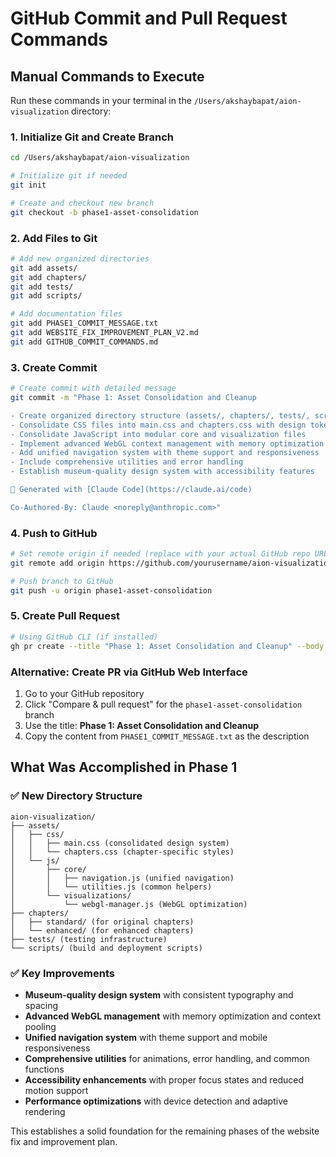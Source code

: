# GitHub Commit and Pull Request Commands

## Manual Commands to Execute

Run these commands in your terminal in the `/Users/akshaybapat/aion-visualization` directory:

### 1. Initialize Git and Create Branch
```bash
cd /Users/akshaybapat/aion-visualization

# Initialize git if needed
git init

# Create and checkout new branch
git checkout -b phase1-asset-consolidation
```

### 2. Add Files to Git
```bash
# Add new organized directories
git add assets/
git add chapters/
git add tests/
git add scripts/

# Add documentation files
git add PHASE1_COMMIT_MESSAGE.txt
git add WEBSITE_FIX_IMPROVEMENT_PLAN_V2.md
git add GITHUB_COMMIT_COMMANDS.md
```

### 3. Create Commit
```bash
# Create commit with detailed message
git commit -m "Phase 1: Asset Consolidation and Cleanup

- Create organized directory structure (assets/, chapters/, tests/, scripts/)
- Consolidate CSS files into main.css and chapters.css with design tokens
- Consolidate JavaScript into modular core and visualization files
- Implement advanced WebGL context management with memory optimization
- Add unified navigation system with theme support and responsiveness
- Include comprehensive utilities and error handling
- Establish museum-quality design system with accessibility features

🤖 Generated with [Claude Code](https://claude.ai/code)

Co-Authored-By: Claude <noreply@anthropic.com>"
```

### 4. Push to GitHub
```bash
# Set remote origin if needed (replace with your actual GitHub repo URL)
git remote add origin https://github.com/yourusername/aion-visualization.git

# Push branch to GitHub
git push -u origin phase1-asset-consolidation
```

### 5. Create Pull Request
```bash
# Using GitHub CLI (if installed)
gh pr create --title "Phase 1: Asset Consolidation and Cleanup" --body "$(cat PHASE1_COMMIT_MESSAGE.txt)"
```

### Alternative: Create PR via GitHub Web Interface
1. Go to your GitHub repository
2. Click "Compare & pull request" for the `phase1-asset-consolidation` branch
3. Use the title: **Phase 1: Asset Consolidation and Cleanup**
4. Copy the content from `PHASE1_COMMIT_MESSAGE.txt` as the description

## What Was Accomplished in Phase 1

### ✅ New Directory Structure
```
aion-visualization/
├── assets/
│   ├── css/
│   │   ├── main.css (consolidated design system)
│   │   └── chapters.css (chapter-specific styles)
│   └── js/
│       ├── core/
│       │   ├── navigation.js (unified navigation)
│       │   └── utilities.js (common helpers)
│       └── visualizations/
│           └── webgl-manager.js (WebGL optimization)
├── chapters/
│   ├── standard/ (for original chapters)
│   └── enhanced/ (for enhanced chapters)
├── tests/ (testing infrastructure)
└── scripts/ (build and deployment scripts)
```

### ✅ Key Improvements
- **Museum-quality design system** with consistent typography and spacing
- **Advanced WebGL management** with memory optimization and context pooling
- **Unified navigation system** with theme support and mobile responsiveness
- **Comprehensive utilities** for animations, error handling, and common functions
- **Accessibility enhancements** with proper focus states and reduced motion support
- **Performance optimizations** with device detection and adaptive rendering

This establishes a solid foundation for the remaining phases of the website fix and improvement plan.